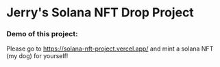 # Jerry's Solana NFT Drop Project

### Demo of this project:

Please go to https://solana-nft-project.vercel.app/ and mint a solana NFT (my dog) for yourself!
